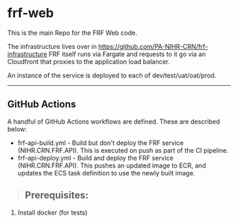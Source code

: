 # frf-web

This is the main Repo for the FRF Web code.

The infrastructure lives over in https://github.com/PA-NIHR-CRN/frf-infrastructure
FRF itself runs via Fargate and requests to it go via an Cloudfront that proxies to the application load balancer.

An instance of the service is deployed to each of dev/test/uat/oat/prod.

---


## GitHub Actions

A handful of GitHub Actions workflows are defined. These are described below:

* frf-api-build.yml - Build but don't deploy the FRF service (NIHR.CRN.FRF.API). This is executed on push as part of the CI pipeline.
* frf-api-deploy.yml - Build and deploy the FRF service (NIHR.CRN.FRF.API). This pushes an updated image to ECR, and updates the ECS task definition to use the newly built image.


> ## Prerequisites:

1. Install docker (for tests)